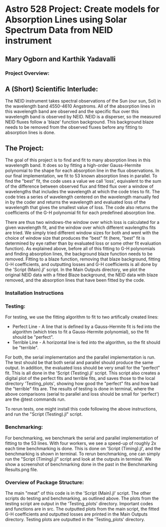 # Astro 528 Project: Create models for Absorption Lines using Solar Spectrum Data from NEID instrument
## Mary Ogborn and Karthik Yadavalli

### Project Overview:
## A (Short) Scientific Interlude:
The NEID instrument takes spectral observations of the Sun (our sun, Sol) in the wavelength band 4550-4610 Angstroms. All of the absorption lines in this wavelength band are observed and the specific flux over 
this wavelength band is observed by NEID. NEID is a disperser, so the measured NEID fluxes follow a 'blaze' function background. This background blaze needs to be removed from the observed
fluxes before any fitting to absorption lines is done. 

## The Project:
The goal of this project is to find and fit to many absorption lines in this wavelength band. It does so by fitting a high-order Gauss-Hermite polynomial to the shape for each absorption line in the flux observations. 
In our final implementation, we fit to 53 known absorption lines in parallel. To find the "best" fit, the code uses a value we call 'loss', equivalent to the sum of the difference between observed flux and fitted flux over a window 
of wavelengths that includes the wavelength at which the code tries to fit. The code tries a series of wavelength centered on the wavelength manually fed in by the coder and returns the wavelength and evaluated loss of the wavelength
that gives the smallest value of loss. The code also returns the coefficients of the G-H polynomial fit for each predefined absorption line.

There are thus two windows-the window over which loss is calculated for a given wavelength fit, and the window over which different wavlengths fits are tried. We simply tried different window sizes for both and went with the choice of 
window size that produces the "best" fit (here, "best" fit is determined by eye rather than by evaluated loss or some other fit evaluation function). As explained above, before all of this fitting to G-H polynomials and finding absorption 
lines, the background blaze function needs to be removed. Fitting to a blaze function, removing that blaze background, fitting G-H coefficients, and outputting losses and G-H coefficients is all done by the 'Script (Main).jl' script.
In the Main Outputs directory, we plot the original NEID data with a fitted Blaze background, the NEID data with blaze removed, and the absorption lines that have been fitted by the code.

### Installation Instructions
### Testing:
For testing, we use the fitting algorithm to fit to two artifically created lines:
* Perfect Line - A line that is defined by a Gauss-Hermite fit is fed into the algorithm (which tries to fit a Gauss-Hermite polynomial), so the fit should be "perfect". 
* Terrible Line - A horizontal line is fed into the algorithm, so the fit should be "terrible".

For both, the serial implementation and the parallel implementation is run. The test should be that both serial and parallel should produce the same output. In addition, the evaluated loss
should be very small for the "perfect" fit. This is all done in the 'Script (Testing).jl' script. This script also creates a digital plot of the perfect fits and terrible fits, and saves those
to the local directory 'Testing_plots', showing how good the "perfect" fits and how bad the "terrible" fits are. The results of testing is done in terminal, where the above comparisons (serial to parallel and loss should be small for 'perfect')
are the @test commands run.

To rerun tests, one might install this code following the above instructions, and run the "Script (Testing).jl" script.


### Benchmarking:
For benchmarking, we benchmark the serial and parallel implementation of fitting to the 53 lines. With four workers, we see a speed-up of roughly 2x each time benchmarking is done. This is done on 
'Script (Timing).jl', and the benchmarking is shown in terminal. To rerun benchmarking, one can simply run the "Script (Timing).jl" script and look at the outputs in terminal. We show a screenshot of benchmarking done in the past in the 
Benchmarking Results.png file.

### Overview of Package Structure:
The main "meat" of this code is in the 'Script (Main).jl' script. The other scripts do testing and benchmarking, as outlined above. The plots from the testing script are output in the 'Testing_plots' directory.
Important codes and functions are in src. The outputted plots from the main script, the fitted G-H coefficients and outputted losses are printed in the Main Outputs directory. Testing plots are outputted in the 'Testing_plots' directory.
